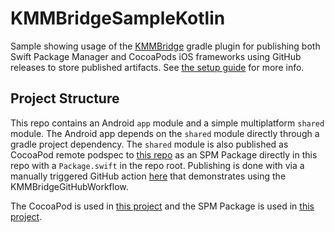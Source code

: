 # KMMBridgeSampleKotlin
Sample showing usage of the [KMMBridge](https://github.com/touchlab/KMMBridge) gradle plugin for publishing both Swift Package Manager and 
CocoaPods iOS frameworks using GitHub releases to store published artifacts. See [the setup guide](https://github.com/touchlab/KMMBridge/blob/main/docs/DEFAULT_GITHUB_FLOW.md) for more info. 

## Project Structure
This repo contains an Android `app` module and a simple multiplatform `shared` module. The Android app depends on the `shared` module directly through a 
gradle project dependency. The `shared` module is also published as CocoaPod remote podspec to [this repo](https://github.com/touchlab/PublicPodspecs/blob/main/README.md)
as an SPM Package directly in this repo with a `Package.swift` in the repo root. Publishing is done with via a manually triggered GitHub action [here](https://github.com/touchlab/KMMBridgeSampleKotlin/blob/main/.github/workflows/main.yml) 
that demonstrates using the KMMBridgeGitHubWorkflow. 

The CocoaPod is used in [this project](https://github.com/touchlab/KMMBridgeSampleCocoaPods) and the SPM Package is used in [this project](https://github.com/touchlab/KMMBridgeSampleKotlin).  
